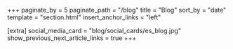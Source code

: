 +++
paginate_by = 5
paginate_path = "/blog"
title = "Blog"
sort_by = "date"
template = "section.html"
insert_anchor_links = "left"

[extra]
social_media_card = "blog/social_cards/es_blog.jpg"
show_previous_next_article_links = true
+++
